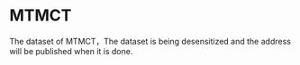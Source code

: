 # MTMCT
The dataset of MTMCT，The dataset is being desensitized and the address will be published when it is done.
